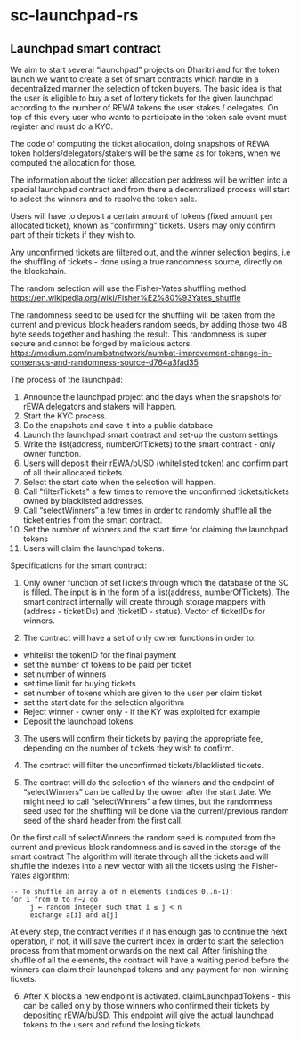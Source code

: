 # sc-launchpad-rs

## Launchpad smart contract

We aim to start several “launchpad” projects on Dharitri and for the token launch we want to create a set of smart contracts which handle in a decentralized manner the selection of token buyers. The basic idea is that the user is eligible to buy a set of lottery tickets for the given launchpad according to the number of REWA tokens the user stakes / delegates. On top of this every user who wants to participate in the token sale event must register and must do a KYC.

The code of computing the ticket allocation, doing snapshots of REWA token holders/delegators/stakers will be the same as for  tokens, when we computed the allocation for those.

The information about the ticket allocation per address will be written into a special launchpad contract and from there a decentralized process will start to select the winners and to resolve the token sale.

Users will have to deposit a certain amount of tokens (fixed amount per allocated ticket), known as "confirming" tickets. Users may only confirm part of their tickets if they wish to.  

Any unconfirmed tickets are filtered out, and the winner selection begins, i.e the shuffling of tickets - done using a true randomness source, directly on the blockchain.  

The random selection will use the Fisher-Yates shuffling method: https://en.wikipedia.org/wiki/Fisher%E2%80%93Yates_shuffle

The randomness seed to be used for the shuffling will be taken from the current and previous block headers random seeds, by adding those two 48 byte seeds together and hashing the result. This randomness is super secure and cannot be forged by malicious actors. 
https://medium.com/numbatnetwork/numbat-improvement-change-in-consensus-and-randomness-source-d764a3fad35

The process of the launchpad:
1) Announce the launchpad project and the days when the snapshots for rEWA delegators and stakers will happen.
2) Start the KYC process.
3) Do the snapshots and save it into a public database
4) Launch the launchpad smart contract and set-up the custom settings
5) Write the list(address, numberOfTickets) to the smart contract - only owner function.
6) Users will deposit their rEWA/bUSD (whitelisted token) and confirm part of all their allocated tickets.
7) Select the start date when the selection will happen.
8) Call "filterTickets" a few times to remove the unconfirmed tickets/tickets owned by blacklisted addresses.
9) Call “selectWinners” a few times in order to randomly shuffle all the ticket entries from the smart contract.
10) Set the number of winners and the start time for claiming the launchpad tokens
11) Users will claim the launchpad tokens.

Specifications for the smart contract:
1) Only owner function of setTickets through which the database of the SC is filled. The input is in the form of a list(address, numberOfTickets). The smart contract internally will create through storage mappers with (address - ticketIDs) and (ticketID - status). Vector of ticketIDs for winners.

2) The contract will have a set of only owner functions in order to:
- whitelist the tokenID for the final payment
- set the number of tokens to be paid per ticket
- set number of winners
- set time limit for buying tickets
- set number of tokens which are given to the user per claim ticket
- set the start date for the selection algorithm
- Reject winner - owner only - if the KY was exploited for example
- Deposit the launchpad tokens

3) The users will confirm their tickets by paying the appropriate fee, depending on the number of tickets they wish to confirm.

4) The contract will filter the unconfirmed tickets/blacklisted tickets. 

5) The contract will do the selection of the winners and the endpoint of “selectWinners” can be called by the owner after the start date. We might need to call “selectWinners” a few times, but the randomness seed used for the shuffling will be done via the current/previous random seed of the shard header from the first call.  

On the first call of selectWinners the random seed is computed from the current and previous block randomness and is saved in the storage of the smart contract
The algorithm will iterate through all the tickets and will shuffle the indexes into a new vector with all the tickets using the Fisher-Yates algorithm:

```
-- To shuffle an array a of n elements (indices 0..n-1):
for i from 0 to n−2 do
     j ← random integer such that i ≤ j < n
     exchange a[i] and a[j]
```

At every step, the contract verifies if it has enough gas to continue the next operation, if not, it will save the current index in order to start the selection process from that moment onwards on the next call
After finishing the shuffle of all the elements, the contract will have a waiting period before the winners can claim their launchpad tokens and any payment for non-winning tickets.

6) After X blocks a new endpoint is activated. claimLaunchpadTokens - this can be called only by those winners who confirmed their tickets by depositing rEWA/bUSD. This endpoint will give the actual launchpad tokens to the users and refund the losing tickets.
